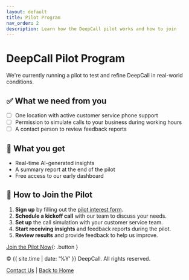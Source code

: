 ```yaml
---
layout: default
title: Pilot Program
nav_order: 2
description: Learn how the DeepCall pilot works and how to join
---
```


# DeepCall Pilot Program

We're currently running a pilot to test and refine DeepCall in real-world conditions.

## ✅ What we need from you
- [ ] One location with active customer service phone support
- [ ] Permission to simulate calls to your business during working hours
- [ ] A contact person to review feedback reports

## 🎯 What you get
- Real-time AI-generated insights
- A summary report at the end of the pilot
- Free access to our early dashboard

## 🚀 How to Join the Pilot

1. **Sign up** by filling out the [pilot interest form](https://deepcall.io/pilot-signup).
2. **Schedule a kickoff call** with our team to discuss your needs.
3. **Set up** the call simulation with your customer service team.
4. **Start receiving insights** and feedback reports during the pilot.
5. **Review results** and provide feedback to help us improve.

[Join the Pilot Now](https://deepcall.io/pilot-signup){: .button }

<footer class="deepcall-footer">
  <div class="footer-inner">
    <p>© {{ site.time | date: '%Y' }} DeepCall. All rights reserved.</p>
    <p><a href="mailto:contact@deepcall.io">Contact Us</a> | <a href="/">Back to Home</a></p>
  </div>
</footer>